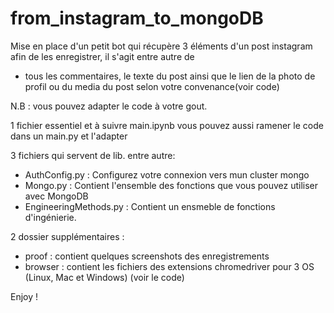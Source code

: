 # from_instagram_to_mongoDB
Mise en place d'un petit bot qui récupère 3 éléments d'un post instagram afin de les enregistrer, il s'agit entre autre de  
* tous les commentaires, le texte du post ainsi que le lien de la photo de profil ou du media du post selon votre convenance(voir code)

N.B : vous pouvez adapter le code à votre gout.

1 fichier essentiel et à suivre main.ipynb vous pouvez aussi ramener le code dans un main.py et l'adapter

3 fichiers qui servent de lib. entre autre: 

- AuthConfig.py : Configurez votre connexion vers mun cluster mongo
- Mongo.py : Contient l'ensemble des fonctions que vous pouvez utiliser avec MongoDB
- EngineeringMethods.py : Contient un ensmeble de fonctions d'ingénierie.

2 dossier supplémentaires :
- proof : contient quelques screenshots des enregistrements
- browser : contient les fichiers des extensions chromedriver pour 3 OS (Linux, Mac et Windows) (voir le code)

Enjoy !

